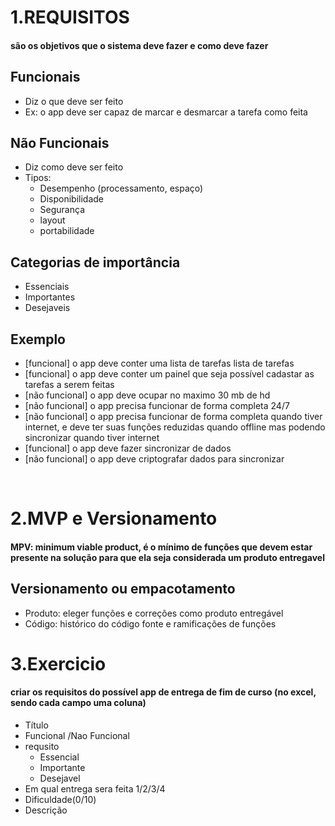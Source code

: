 # 1.REQUISITOS
 #### são os objetivos que o sistema deve fazer e como deve fazer

  ## Funcionais
   - Diz o que deve ser feito
   - Ex: o app deve ser capaz de marcar e desmarcar a tarefa como feita

  ## Não Funcionais
   - Diz como deve ser feito
   - Tipos:
      - Desempenho (processamento, espaço)
      - Disponibilidade
      - Segurança
      - layout
      - portabilidade
      
  ## Categorias de importância
   - Essenciais
   - Importantes
   - Desejaveis
   
  ## Exemplo
   - [funcional]     o app deve conter uma lista de tarefas lista de tarefas 
   - [funcional]     o app deve conter um painel que seja possível cadastar as tarefas a serem feitas
   - [não funcional] o app deve ocupar no maximo 30 mb de hd
   - [não funcional] o app precisa funcionar de forma completa 24/7
   - [não funcional] o app precisa funcionar de forma completa quando tiver internet, e deve ter suas funções reduzidas quando offline mas podendo sincronizar quando tiver internet
   - [funcional]     o app deve fazer sincronizar de dados
   - [não funcional] o app deve criptografar dados para sincronizar
   
<br>
   
# 2.MVP e Versionamento
 #### MPV: minimum viable product, é o mínimo de funções que devem estar presente na solução para que ela seja considerada um produto entregavel
 
 ## Versionamento ou empacotamento 
  - Produto: eleger funções e correções como produto entregável
  - Código: histórico do código fonte e ramificações de funções
 
 
# 3.Exercicio
 #### criar os requisitos do possível app de entrega de fim de curso (no excel, sendo cada campo uma coluna) 
   - Título
   - Funcional /Nao Funcional 
   - requsito 
     - Essencial 
     - Importante 
     - Desejavel
   - Em qual entrega sera feita 1/2/3/4 
   - Dificuldade(0/10) 
   - Descrição
 
